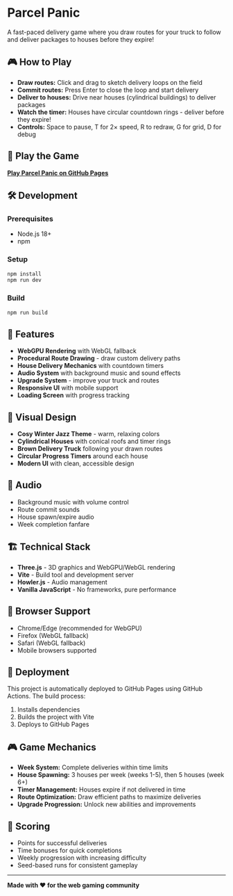 # Parcel Panic

A fast-paced delivery game where you draw routes for your truck to follow and deliver packages to houses before they expire!

## 🎮 How to Play

- **Draw routes:** Click and drag to sketch delivery loops on the field
- **Commit routes:** Press Enter to close the loop and start delivery
- **Deliver to houses:** Drive near houses (cylindrical buildings) to deliver packages
- **Watch the timer:** Houses have circular countdown rings - deliver before they expire!
- **Controls:** Space to pause, T for 2× speed, R to redraw, G for grid, D for debug

## 🚀 Play the Game

[**Play Parcel Panic on GitHub Pages**](https://cipheratlas.github.io/parcel-panic/)

## 🛠️ Development

### Prerequisites
- Node.js 18+
- npm

### Setup
```bash
npm install
npm run dev
```

### Build
```bash
npm run build
```

## 🎯 Features

- **WebGPU Rendering** with WebGL fallback
- **Procedural Route Drawing** - draw custom delivery paths
- **House Delivery Mechanics** with countdown timers
- **Audio System** with background music and sound effects
- **Upgrade System** - improve your truck and routes
- **Responsive UI** with mobile support
- **Loading Screen** with progress tracking

## 🎨 Visual Design

- **Cosy Winter Jazz Theme** - warm, relaxing colors
- **Cylindrical Houses** with conical roofs and timer rings
- **Brown Delivery Truck** following your drawn routes
- **Circular Progress Timers** around each house
- **Modern UI** with clean, accessible design

## 🎵 Audio

- Background music with volume control
- Route commit sounds
- House spawn/expire audio
- Week completion fanfare

## 🏗️ Technical Stack

- **Three.js** - 3D graphics and WebGPU/WebGL rendering
- **Vite** - Build tool and development server
- **Howler.js** - Audio management
- **Vanilla JavaScript** - No frameworks, pure performance

## 📱 Browser Support

- Chrome/Edge (recommended for WebGPU)
- Firefox (WebGL fallback)
- Safari (WebGL fallback)
- Mobile browsers supported

## 🚀 Deployment

This project is automatically deployed to GitHub Pages using GitHub Actions. The build process:

1. Installs dependencies
2. Builds the project with Vite
3. Deploys to GitHub Pages

## 🎮 Game Mechanics

- **Week System:** Complete deliveries within time limits
- **House Spawning:** 3 houses per week (weeks 1-5), then 5 houses (week 6+)
- **Timer Management:** Houses expire if not delivered in time
- **Route Optimization:** Draw efficient paths to maximize deliveries
- **Upgrade Progression:** Unlock new abilities and improvements

## 🎯 Scoring

- Points for successful deliveries
- Time bonuses for quick completions
- Weekly progression with increasing difficulty
- Seed-based runs for consistent gameplay

---

**Made with ❤️ for the web gaming community**

